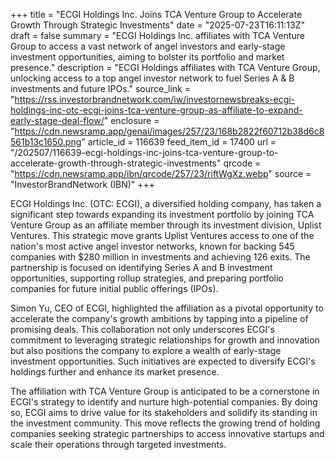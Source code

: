 +++
title = "ECGI Holdings Inc. Joins TCA Venture Group to Accelerate Growth Through Strategic Investments"
date = "2025-07-23T16:11:13Z"
draft = false
summary = "ECGI Holdings Inc. affiliates with TCA Venture Group to access a vast network of angel investors and early-stage investment opportunities, aiming to bolster its portfolio and market presence."
description = "ECGI Holdings affiliates with TCA Venture Group, unlocking access to a top angel investor network to fuel Series A & B investments and future IPOs."
source_link = "https://rss.investorbrandnetwork.com/iw/investornewsbreaks-ecgi-holdings-inc-otc-ecgi-joins-tca-venture-group-as-affiliate-to-expand-early-stage-deal-flow/"
enclosure = "https://cdn.newsramp.app/genai/images/257/23/168b2822f60712b38d6c8561b13c1650.png"
article_id = 116639
feed_item_id = 17400
url = "/202507/116639-ecgi-holdings-inc-joins-tca-venture-group-to-accelerate-growth-through-strategic-investments"
qrcode = "https://cdn.newsramp.app/ibn/qrcode/257/23/riftWgXz.webp"
source = "InvestorBrandNetwork (IBN)"
+++

<p>ECGI Holdings Inc. (OTC: ECGI), a diversified holding company, has taken a significant step towards expanding its investment portfolio by joining TCA Venture Group as an affiliate member through its investment division, Uplist Ventures. This strategic move grants Uplist Ventures access to one of the nation's most active angel investor networks, known for backing 545 companies with $280 million in investments and achieving 126 exits. The partnership is focused on identifying Series A and B investment opportunities, supporting rollup strategies, and preparing portfolio companies for future initial public offerings (IPOs).</p><p>Simon Yu, CEO of ECGI, highlighted the affiliation as a pivotal opportunity to accelerate the company's growth ambitions by tapping into a pipeline of promising deals. This collaboration not only underscores ECGI's commitment to leveraging strategic relationships for growth and innovation but also positions the company to explore a wealth of early-stage investment opportunities. Such initiatives are expected to diversify ECGI's holdings further and enhance its market presence.</p><p>The affiliation with TCA Venture Group is anticipated to be a cornerstone in ECGI's strategy to identify and nurture high-potential companies. By doing so, ECGI aims to drive value for its stakeholders and solidify its standing in the investment community. This move reflects the growing trend of holding companies seeking strategic partnerships to access innovative startups and scale their operations through targeted investments.</p>